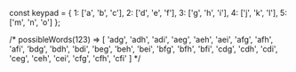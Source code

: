 const keypad = {
  1: ['a', 'b', 'c'],
  2: ['d', 'e', 'f'],
  3: ['g', 'h', 'i'],
  4: ['j', 'k', 'l'],
  5: ['m', 'n', 'o']
};

/*
possibleWords(123) => [ 'adg', 'adh', 'adi', 'aeg', 'aeh', 'aei', 'afg', 'afh', 'afi', 'bdg', 'bdh', 'bdi', 'beg', 'beh', 'bei', 'bfg', 'bfh', 'bfi', 'cdg', 'cdh', 'cdi', 'ceg', 'ceh', 'cei', 'cfg', 'cfh', 'cfi' ]
*/